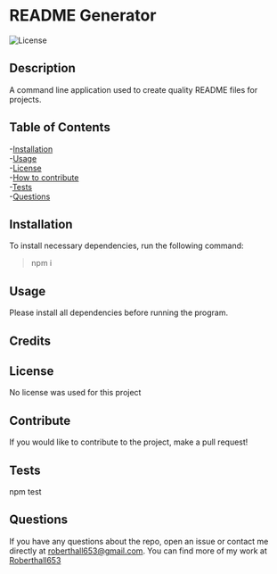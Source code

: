# README Generator  

![License](https://img.shields.io/badge/License-grey.svg)  

## Description
A command line application used to create quality README files for projects.

## Table of Contents
-[Installation](#installation)  
-[Usage](#usage)  
-[License](#license)  
-[How to contribute](#contribute)  
-[Tests](#tests)  
-[Questions](#questions)  

## Installation
To install necessary dependencies, run the following command: 
>npm i
## Usage
Please install all dependencies before running the program.
## Credits
## License
No license was used for this project
## Contribute
If you would like to contribute to the project, make a pull request!
## Tests
npm test
## Questions
If you have any questions about the repo, open an issue or contact me directly at roberthall653@gmail.com. You can find more of my work at [Roberthall653](https://github.com/Roberthall653)

